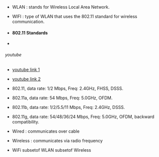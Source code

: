 - WLAN : stands for Wireless Local Area Network.
- WIFI : type of WLAN that uses the 802.11 standard for wireless communication.

- #### 802.11 Standards
-













###### youtube
- [youtube link 1](https://www.youtube.com/watch?v=Td82noH6M9Q&ab_channel=CBTNuggets)
- [youtube link 2]( https://www.youtube.com/watch?v=xt0YqqbvSFQ&ab_channel=EyeonTech )
- 802.11, data rate: 1/2 Mbps, Freq: 2.4GHz, FHSS, DSSS. 
- 802.11a, data rate: 54 Mbps, Freq: 5.0GHz, OFDM.
- 802.11b, data rate: 1/2/5.5/11 Mbps, Freq: 2.4GHz, DSSS.
- 802.11g, data rate: 54/48/36/24 Mbps, Freq: 5.0GHz, OFDM, backward compatibility.

- Wired : communicates over cable
- Wireless : communicates via radio frequency
- WiFi subsetof WLAN subsetof Wireless
